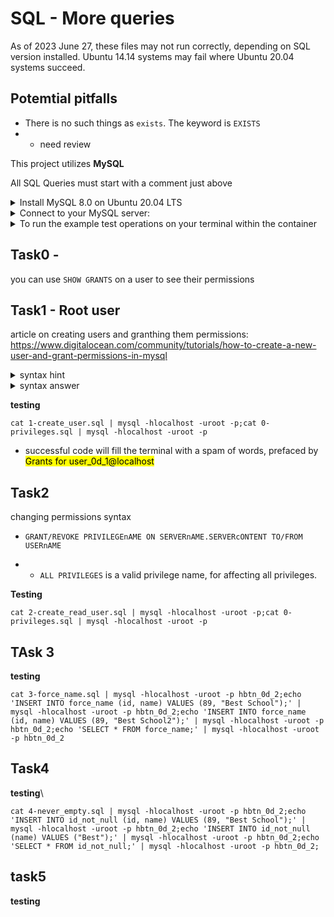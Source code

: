 # SQL - More queries

As of 2023 June 27, these files may not run correctly, depending on SQL version installed. Ubuntu 14.14 systems may fail where Ubuntu 20.04 systems succeed.

## Potemtial pitfalls

* There is no such things as `exists`. The keyword is `EXISTS`
* * need review

This project utilizes **MySQL**

All SQL Queries must start with a comment just above


<details>
    <summary>
        Install MySQL 8.0 on Ubuntu 20.04 LTS
    </summary>
        $ sudo apt update
        $ sudo apt install mysql-server
        ...
        $ mysql --version
        mysql  Ver 8.0.25-0ubuntu0.20.04.1 for Linux on x86_64 ((Ubuntu))
        $
</details>

<details>
    <summary>
        Connect to your MySQL server:
    </summary>

    $ sudo mysql
    Welcome to the MySQL monitor.  Commands end with ; or \g.
    Your MySQL connection id is 11
    Server version: 8.0.25-0ubuntu0.20.04.1 (Ubuntu)

    Copyright (c) 2000, 2021, Oracle and/or its affiliates.

    Oracle is a registered trademark of Oracle Corporation and/or its
    affiliates. Other names may be trademarks of their respective
    owners.

    Type 'help;' or '\h' for help. Type '\c' to clear the current input statement.

    mysql>
    mysql> quit
    Bye
    $
</details>

<details>
    <summary>
        To run the example test operations on your terminal within the container
    </summary>
    run
    <code>service mysql start</code><br>

your password can be skipped (Enter key) through

</details>

## Task0 -

you can use `SHOW GRANTS` on a user to see their permissions

## Task1 - Root user

article on creating users and granthing them permissions: https://www.digitalocean.com/community/tutorials/how-to-create-a-new-user-and-grant-permissions-in-mysql



<details>
    <summary>
        syntax hint
    </summary>
    <code>DO SOMETHING IF CONDITION details of the something to do;</code>
</details>

<details>
    <summary>
        syntax answer
    </summary>
    <code>CREATE USER IF NOT exists 'username' IDENTIFIED WITH mysql_native_password BY 'password';</code>
</details>

**testing**

`cat 1-create_user.sql | mysql -hlocalhost -uroot -p;cat 0-privileges.sql | mysql -hlocalhost -uroot -p`

* successful code will fill the terminal with a spam of words, prefaced by <mark>Grants for user_0d_1@localhost</mark>

## Task2

changing permissions syntax

* `GRANT/REVOKE PRIVILEGEnAME ON SERVERnAME.SERVERcONTENT TO/FROM USERnAME`

* * `ALL PRIVILEGES` is a valid privilege name, for affecting all privileges.

**Testing**

`cat 2-create_read_user.sql | mysql -hlocalhost -uroot -p;cat 0-privileges.sql | mysql -hlocalhost -uroot -p`

## TAsk 3

**testing**

`cat 3-force_name.sql | mysql -hlocalhost -uroot -p hbtn_0d_2;echo 'INSERT INTO force_name (id, name) VALUES (89, "Best School");' | mysql -hlocalhost -uroot -p hbtn_0d_2;echo 'INSERT INTO force_name (id, name) VALUES (89, "Best School2");' | mysql -hlocalhost -uroot -p hbtn_0d_2;echo 'SELECT * FROM force_name;' | mysql -hlocalhost -uroot -p hbtn_0d_2`

## Task4

**testing**\

`cat 4-never_empty.sql | mysql -hlocalhost -uroot -p hbtn_0d_2;echo 'INSERT INTO id_not_null (id, name) VALUES (89, "Best School");' | mysql -hlocalhost -uroot -p hbtn_0d_2;echo 'INSERT INTO id_not_null (name) VALUES ("Best");' | mysql -hlocalhost -uroot -p hbtn_0d_2;echo 'SELECT * FROM id_not_null;' | mysql -hlocalhost -uroot -p hbtn_0d_2;`

## task5

**testing**

